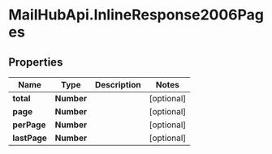 # MailHubApi.InlineResponse2006Pages

## Properties

Name | Type | Description | Notes
------------ | ------------- | ------------- | -------------
**total** | **Number** |  | [optional] 
**page** | **Number** |  | [optional] 
**perPage** | **Number** |  | [optional] 
**lastPage** | **Number** |  | [optional] 


